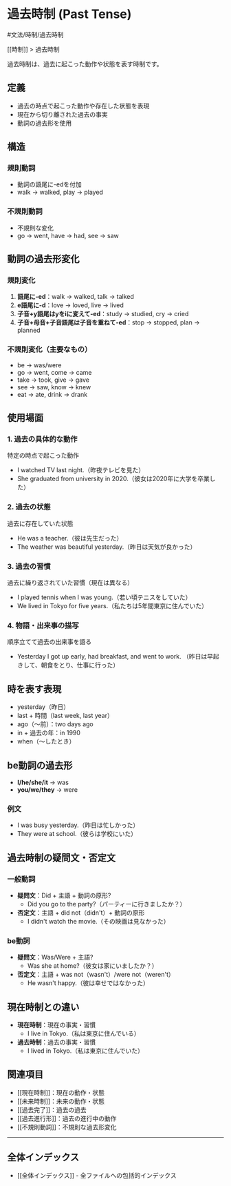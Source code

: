 ﻿# 過去時制 (Past Tense)

#文法/時制/過去時制

[[時制]] > 過去時制

過去時制は、過去に起こった動作や状態を表す時制です。

## 定義
- 過去の時点で起こった動作や存在した状態を表現
- 現在から切り離された過去の事実
- 動詞の過去形を使用

## 構造
### 規則動詞
- 動詞の語尾に-edを付加
- walk → walked, play → played

### 不規則動詞
- 不規則な変化
- go → went, have → had, see → saw

## 動詞の過去形変化

### 規則変化
1. **語尾に-ed**：walk → walked, talk → talked
2. **e語尾に-d**：love → loved, live → lived
3. **子音+y語尾はyをiに変えて-ed**：study → studied, cry → cried
4. **子音+母音+子音語尾は子音を重ねて-ed**：stop → stopped, plan → planned

### 不規則変化（主要なもの）
- be → was/were
- go → went, come → came
- take → took, give → gave
- see → saw, know → knew
- eat → ate, drink → drank

## 使用場面

### 1. 過去の具体的な動作
特定の時点で起こった動作
- I watched TV last night.（昨夜テレビを見た）
- She graduated from university in 2020.（彼女は2020年に大学を卒業した）

### 2. 過去の状態
過去に存在していた状態
- He was a teacher.（彼は先生だった）
- The weather was beautiful yesterday.（昨日は天気が良かった）

### 3. 過去の習慣
過去に繰り返されていた習慣（現在は異なる）
- I played tennis when I was young.（若い頃テニスをしていた）
- We lived in Tokyo for five years.（私たちは5年間東京に住んでいた）

### 4. 物語・出来事の描写
順序立てて過去の出来事を語る
- Yesterday I got up early, had breakfast, and went to work.
  （昨日は早起きして、朝食をとり、仕事に行った）

## 時を表す表現
- yesterday（昨日）
- last + 時間（last week, last year）
- ago（～前）：two days ago
- in + 過去の年：in 1990
- when（～したとき）

## be動詞の過去形
- **I/he/she/it** → was
- **you/we/they** → were

### 例文
- I was busy yesterday.（昨日は忙しかった）
- They were at school.（彼らは学校にいた）

## 過去時制の疑問文・否定文

### 一般動詞
- **疑問文**：Did + 主語 + 動詞の原形?
  - Did you go to the party?（パーティーに行きましたか？）
- **否定文**：主語 + did not（didn't）+ 動詞の原形
  - I didn't watch the movie.（その映画は見なかった）

### be動詞
- **疑問文**：Was/Were + 主語?
  - Was she at home?（彼女は家にいましたか？）
- **否定文**：主語 + was not（wasn't）/were not（weren't）
  - He wasn't happy.（彼は幸せではなかった）

## 現在時制との違い
- **現在時制**：現在の事実・習慣
  - I live in Tokyo.（私は東京に住んでいる）
- **過去時制**：過去の事実・習慣
  - I lived in Tokyo.（私は東京に住んでいた）

## 関連項目
- [[現在時制]]：現在の動作・状態
- [[未来時制]]：未来の動作・状態
- [[過去完了]]：過去の過去
- [[過去進行形]]：過去の進行中の動作
- [[不規則動詞]]：不規則な過去形変化

---

## 全体インデックス
- [[全体インデックス]] - 全ファイルへの包括的インデックス 